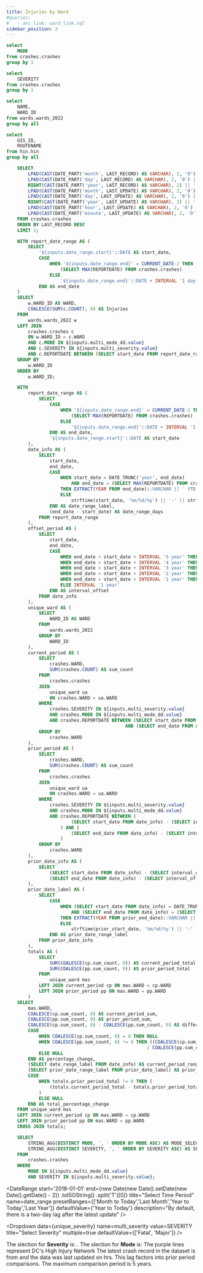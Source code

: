 ```yaml
---
title: Injuries by Ward
#queries:
#   - anc_link: ward_link.sql
sidebar_position: 3
---
```


```sql unique_mode
select 
    MODE
from crashes.crashes
group by 1
```

```sql unique_severity
select 
    SEVERITY
from crashes.crashes
group by 1
```

```sql unique_wards
select 
    NAME,
    WARD_ID
from wards.wards_2022
group by all
```

```sql unique_hin
select 
    GIS_ID,
    ROUTENAME
from hin.hin
group by all
```

```sql last_record
    SELECT
        LPAD(CAST(DATE_PART('month', LAST_RECORD) AS VARCHAR), 2, '0') || '/' ||
        LPAD(CAST(DATE_PART('day', LAST_RECORD) AS VARCHAR), 2, '0') || '/' ||
        RIGHT(CAST(DATE_PART('year', LAST_RECORD) AS VARCHAR), 2) || ',' AS latest_record,
        LPAD(CAST(DATE_PART('month', LAST_UPDATE) AS VARCHAR), 2, '0') || '/' ||
        LPAD(CAST(DATE_PART('day', LAST_UPDATE) AS VARCHAR), 2, '0') || '/' ||
        RIGHT(CAST(DATE_PART('year', LAST_UPDATE) AS VARCHAR), 2) || ' at ' ||
        LPAD(CAST(DATE_PART('hour', LAST_UPDATE) AS VARCHAR), 2, '0') || ':' ||
        LPAD(CAST(DATE_PART('minute', LAST_UPDATE) AS VARCHAR), 2, '0') AS latest_update
    FROM crashes.crashes
    ORDER BY LAST_RECORD DESC
    LIMIT 1;
```

```sql ward_map
    WITH report_date_range AS (
        SELECT
            '${inputs.date_range.start}'::DATE AS start_date,
            CASE 
                WHEN '${inputs.date_range.end}' = CURRENT_DATE-2 THEN 
                    (SELECT MAX(REPORTDATE) FROM crashes.crashes)
                ELSE 
                    '${inputs.date_range.end}'::DATE + INTERVAL '1 day'
            END AS end_date
    )
    SELECT
        w.WARD_ID AS WARD,
        COALESCE(SUM(c.COUNT), 0) AS Injuries
    FROM
        wards.wards_2022 w
    LEFT JOIN
        crashes.crashes c
        ON w.WARD_ID = c.WARD
        AND c.MODE IN ${inputs.multi_mode_dd.value}
        AND c.SEVERITY IN ${inputs.multi_severity.value}
        AND c.REPORTDATE BETWEEN (SELECT start_date FROM report_date_range) AND (SELECT end_date FROM report_date_range)
    GROUP BY
        w.WARD_ID
    ORDER BY
        w.WARD_ID;
```

```sql period_comp_ward
    WITH 
        report_date_range AS (
            SELECT
                CASE 
                    WHEN '${inputs.date_range.end}' = CURRENT_DATE-2 THEN 
                        (SELECT MAX(REPORTDATE) FROM crashes.crashes)
                    ELSE 
                        '${inputs.date_range.end}'::DATE + INTERVAL '1 day'
                END AS end_date,
                '${inputs.date_range.start}'::DATE AS start_date
        ),
        date_info AS (
            SELECT
                start_date,
                end_date,
                CASE 
                    WHEN start_date = DATE_TRUNC('year', end_date)
                        AND end_date = (SELECT MAX(REPORTDATE) FROM crashes.crashes)
                    THEN EXTRACT(YEAR FROM end_date)::VARCHAR || ' YTD'
                    ELSE
                        strftime(start_date, '%m/%d/%y') || '-' || strftime(end_date - INTERVAL '1 day', '%m/%d/%y')
                END AS date_range_label,
                (end_date - start_date) AS date_range_days
            FROM report_date_range
        ),
        offset_period AS (
            SELECT
                start_date,
                end_date,
                CASE 
                    WHEN end_date > start_date + INTERVAL '5 year' THEN (SELECT 1/0)
                    WHEN end_date > start_date + INTERVAL '4 year' THEN INTERVAL '5 year'
                    WHEN end_date > start_date + INTERVAL '3 year' THEN INTERVAL '4 year'
                    WHEN end_date > start_date + INTERVAL '2 year' THEN INTERVAL '3 year'
                    WHEN end_date > start_date + INTERVAL '1 year' THEN INTERVAL '2 year'
                    ELSE INTERVAL '1 year'
                END AS interval_offset
            FROM date_info
        ),
        unique_ward AS (
            SELECT 
                WARD_ID AS WARD 
            FROM 
                wards.wards_2022
            GROUP BY 
                WARD_ID
        ),
        current_period AS (
            SELECT 
                crashes.WARD, 
                SUM(crashes.COUNT) AS sum_count
            FROM 
                crashes.crashes 
            JOIN 
                unique_ward ua 
                ON crashes.WARD = ua.WARD
            WHERE 
                crashes.SEVERITY IN ${inputs.multi_severity.value} 
                AND crashes.MODE IN ${inputs.multi_mode_dd.value}
                AND crashes.REPORTDATE BETWEEN (SELECT start_date FROM date_info) 
                                            AND (SELECT end_date FROM date_info)
            GROUP BY 
                crashes.WARD
        ),
        prior_period AS (
            SELECT 
                crashes.WARD, 
                SUM(crashes.COUNT) AS sum_count
            FROM 
                crashes.crashes 
            JOIN 
                unique_ward ua 
                ON crashes.WARD = ua.WARD
            WHERE 
                crashes.SEVERITY IN ${inputs.multi_severity.value} 
                AND crashes.MODE IN ${inputs.multi_mode_dd.value}
                AND crashes.REPORTDATE BETWEEN (
                        (SELECT start_date FROM date_info) - (SELECT interval_offset FROM offset_period)
                    ) AND (
                        (SELECT end_date FROM date_info) - (SELECT interval_offset FROM offset_period)
                    )
            GROUP BY 
                crashes.WARD
        ),
        prior_date_info AS (
            SELECT
                (SELECT start_date FROM date_info) - (SELECT interval_offset FROM offset_period) AS prior_start_date,
                (SELECT end_date FROM date_info) - (SELECT interval_offset FROM offset_period) AS prior_end_date
        ),
        prior_date_label AS (
            SELECT
                CASE 
                    WHEN (SELECT start_date FROM date_info) = DATE_TRUNC('year', (SELECT end_date FROM date_info))
                        AND (SELECT end_date FROM date_info) = (SELECT MAX(REPORTDATE) FROM crashes.crashes)
                    THEN EXTRACT(YEAR FROM prior_end_date)::VARCHAR || ' YTD'
                    ELSE
                        strftime(prior_start_date, '%m/%d/%y') || '-' || strftime(prior_end_date - INTERVAL '1 day', '%m/%d/%y')
                END AS prior_date_range_label
            FROM prior_date_info
        ),
        totals AS (
            SELECT 
                SUM(COALESCE(cp.sum_count, 0)) AS current_period_total,
                SUM(COALESCE(pp.sum_count, 0)) AS prior_period_total
            FROM 
                unique_ward mas
            LEFT JOIN current_period cp ON mas.WARD = cp.WARD
            LEFT JOIN prior_period pp ON mas.WARD = pp.WARD
        )
    SELECT 
        mas.WARD,
        COALESCE(cp.sum_count, 0) AS current_period_sum, 
        COALESCE(pp.sum_count, 0) AS prior_period_sum, 
        COALESCE(cp.sum_count, 0) - COALESCE(pp.sum_count, 0) AS difference,
        CASE 
            WHEN COALESCE(cp.sum_count, 0) = 0 THEN NULL
            WHEN COALESCE(pp.sum_count, 0) != 0 THEN ((COALESCE(cp.sum_count, 0) - COALESCE(pp.sum_count, 0))
                                                    / COALESCE(pp.sum_count, 0))
            ELSE NULL 
        END AS percentage_change,
        (SELECT date_range_label FROM date_info) AS current_period_range,
        (SELECT prior_date_range_label FROM prior_date_label) AS prior_period_range,
        CASE 
            WHEN totals.prior_period_total != 0 THEN (
                (totals.current_period_total - totals.prior_period_total) / totals.prior_period_total
            )
            ELSE NULL
        END AS total_percentage_change
    FROM unique_ward mas
    LEFT JOIN current_period cp ON mas.WARD = cp.WARD
    LEFT JOIN prior_period pp ON mas.WARD = pp.WARD
    CROSS JOIN totals;
```

```sql mode_severity_selection
    SELECT
        STRING_AGG(DISTINCT MODE, ', ' ORDER BY MODE ASC) AS MODE_SELECTION,
        STRING_AGG(DISTINCT SEVERITY, ', ' ORDER BY SEVERITY ASC) AS SEVERITY_SELECTION
    FROM
        crashes.crashes
    WHERE
        MODE IN ${inputs.multi_mode_dd.value}
        AND SEVERITY IN ${inputs.multi_severity.value};
```

<DateRange
    start='2018-01-01'
    end={new Date(new Date().setDate(new Date().getDate() - 2))
    .toISOString()
    .split('T')[0]}
    title="Select Time Period"
    name=date_range
    presetRanges={['Month to Today','Last Month','Year to Today','Last Year']}
    defaultValue={'Year to Today'}
    description="By default, there is a two-day lag after the latest update"
/>

<Dropdown
    data={unique_severity} 
    name=multi_severity
    value=SEVERITY
    title="Select Severity"
    multiple=true
    defaultValue={['Fatal', 'Major']}
/>

<Dropdown
    data={unique_mode} 
    name=multi_mode_dd
    value=MODE
    title="Select Mode"
    multiple=true
    selectAllByDefault=true
    description="*Only fatal"
/>

<Alert status="info">
The slection for <b>Severity</b> is: <b><Value data={mode_severity_selection} column="SEVERITY_SELECTION"/></b>. The slection for <b>Mode</b> is: <b><Value data={mode_severity_selection} column="MODE_SELECTION"/></b> <Info description="*Fatal only." color="primary" />
</Alert>

<Grid cols=2>
    <Group>
        <BaseMap
            height=450
            startingZoom=11
            title="Wards"
        >
        <Areas data={unique_hin} geoJsonUrl='/High_Injury_Network.geojson' geoId=GIS_ID areaCol=GIS_ID borderColor=#9d00ff color=#1C00ff00 ignoreZoom=true
            tooltip={[
                {id: 'ROUTENAME'}
            ]}
        />
        <Areas data={ward_map} geoJsonUrl='/Wards_from_2022.geojson' geoId=WARD_ID areaCol=WARD value=Injuries min=0 opacity=0.7 borderWidth=1 borderColor='#A9A9A9'
            tooltip={[
                {id:'WARD', title:"Ward", valueClass: 'text-base font-semibold', fieldClass: 'text-base font-semibold'},
                {id:'Injuries'}
            ]}
        />
        </BaseMap>
        <Note>
            The purple lines represent DC's High Injury Network
        </Note>
    </Group>
    <Group>
        <DataTable data={period_comp_ward} sort="current_period_sum desc" title="Selected Period Comparison" totalRow=true wrapTitles=true rowShading=true>
            <Column id=WARD title="Ward" totalAgg="Total"/>
            <Column id=current_period_sum title={`${period_comp_ward[0].current_period_range}`} />
            <Column id=prior_period_sum title={`${period_comp_ward[0].prior_period_range}`}  />
            <Column id=difference title="Diff" contentType=delta downIsGood=True />
            <Column id=percentage_change fmt='pct0' title="% Diff" totalAgg={period_comp_ward[0].total_percentage_change} totalFmt='pct0'/> 
        </DataTable>
        <Note>
            The latest crash record in the dataset is from <Value data={last_record} column="latest_record"/> and the data was last updated on <Value data={last_record} column="latest_update"/> hrs. This lag factors into prior period comparisons. The maximum comparison period is 5 years.
        </Note>
    </Group>
</Grid>